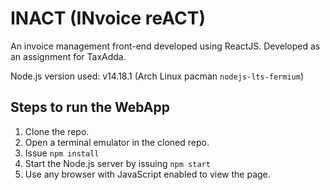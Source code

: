 # INACT (INvoice reACT)

An invoice management front-end developed using ReactJS. Developed as an assignment for TaxAdda.

Node.js version used: v14.18.1 (Arch Linux pacman ```nodejs-lts-fermium```)


## Steps to run the WebApp

1. Clone the repo.
2. Open a terminal emulator in the cloned repo.
3. Issue ```npm install```
4. Start the Node.js server by issuing ```npm start```
5. Use any browser with JavaScript enabled to view the page. 
